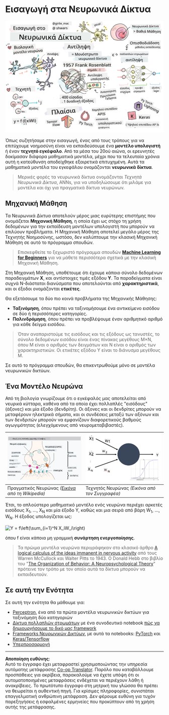 <!--
CO_OP_TRANSLATOR_METADATA:
{
  "original_hash": "5abc5f7978919be90cd313f0c20e8228",
  "translation_date": "2025-09-07T14:32:35+00:00",
  "source_file": "lessons/3-NeuralNetworks/README.md",
  "language_code": "el"
}
-->
# Εισαγωγή στα Νευρωνικά Δίκτυα

![Περίληψη του περιεχομένου της Εισαγωγής στα Νευρωνικά Δίκτυα σε ένα σκίτσο](../../../../translated_images/ai-neuralnetworks.1c687ae40bc86e834f497844866a26d3e0886650a67a4bbe29442e2f157d3b18.el.png)

Όπως συζητήσαμε στην εισαγωγή, ένας από τους τρόπους για να επιτύχουμε νοημοσύνη είναι να εκπαιδεύσουμε ένα **μοντέλο υπολογιστή** ή έναν **τεχνητό εγκέφαλο**. Από τα μέσα του 20ού αιώνα, οι ερευνητές δοκίμασαν διάφορα μαθηματικά μοντέλα, μέχρι που τα τελευταία χρόνια αυτή η κατεύθυνση αποδείχθηκε εξαιρετικά επιτυχημένη. Αυτά τα μαθηματικά μοντέλα του εγκεφάλου ονομάζονται **νευρωνικά δίκτυα**.

> Μερικές φορές τα νευρωνικά δίκτυα ονομάζονται *Τεχνητά Νευρωνικά Δίκτυα*, ANNs, για να υποδηλώσουμε ότι μιλάμε για μοντέλα και όχι για πραγματικά δίκτυα νευρώνων.

## Μηχανική Μάθηση

Τα Νευρωνικά Δίκτυα αποτελούν μέρος μιας ευρύτερης επιστήμης που ονομάζεται **Μηχανική Μάθηση**, η οποία έχει ως στόχο τη χρήση δεδομένων για την εκπαίδευση μοντέλων υπολογιστή που μπορούν να επιλύουν προβλήματα. Η Μηχανική Μάθηση αποτελεί μεγάλο μέρος της Τεχνητής Νοημοσύνης, ωστόσο, δεν καλύπτουμε την κλασική Μηχανική Μάθηση σε αυτό το πρόγραμμα σπουδών.

> Επισκεφθείτε το ξεχωριστό πρόγραμμα σπουδών **[Machine Learning for Beginners](http://github.com/microsoft/ml-for-beginners)** για να μάθετε περισσότερα σχετικά με την κλασική Μηχανική Μάθηση.

Στη Μηχανική Μάθηση, υποθέτουμε ότι έχουμε κάποιο σύνολο δεδομένων παραδειγμάτων **X**, και αντίστοιχες τιμές εξόδου **Y**. Τα παραδείγματα είναι συχνά N-διάστατοι διανύσματα που αποτελούνται από **χαρακτηριστικά**, και οι έξοδοι ονομάζονται **ετικέτες**.

Θα εξετάσουμε τα δύο πιο κοινά προβλήματα της Μηχανικής Μάθησης:

* **Ταξινόμηση**, όπου πρέπει να ταξινομήσουμε ένα αντικείμενο εισόδου σε δύο ή περισσότερες κατηγορίες.
* **Παλινδρόμηση**, όπου πρέπει να προβλέψουμε έναν αριθμητικό αριθμό για κάθε δείγμα εισόδου.

> Όταν αναπαριστούμε τις εισόδους και τις εξόδους ως τανυστές, το σύνολο δεδομένων εισόδου είναι ένας πίνακας μεγέθους M×N, όπου M είναι ο αριθμός των δειγμάτων και N είναι ο αριθμός των χαρακτηριστικών. Οι ετικέτες εξόδου Y είναι το διάνυσμα μεγέθους M.

Σε αυτό το πρόγραμμα σπουδών, θα επικεντρωθούμε μόνο σε μοντέλα νευρωνικών δικτύων.

## Ένα Μοντέλο Νευρώνα

Από τη βιολογία γνωρίζουμε ότι ο εγκέφαλός μας αποτελείται από νευρικά κύτταρα, καθένα από τα οποία έχει πολλαπλές "εισόδους" (άξονες) και μία έξοδο (δενδρίτη). Οι άξονες και οι δενδρίτες μπορούν να μεταφέρουν ηλεκτρικά σήματα, και οι συνδέσεις μεταξύ των αξόνων και των δενδριτών μπορούν να εμφανίζουν διαφορετικούς βαθμούς αγωγιμότητας (ελεγχόμενους από νευρομεταβιβαστές).

![Μοντέλο Νευρώνα](../../../../translated_images/synapse-wikipedia.ed20a9e4726ea1c6a3ce8fec51c0b9bec6181946dca0fe4e829bc12fa3bacf01.el.jpg) | ![Μοντέλο Νευρώνα](../../../../translated_images/artneuron.1a5daa88d20ebe6f5824ddb89fba0bdaaf49f67e8230c1afbec42909df1fc17e.el.png)
----|----
Πραγματικός Νευρώνας *([Εικόνα](https://en.wikipedia.org/wiki/Synapse#/media/File:SynapseSchematic_lines.svg) από τη Wikipedia)* | Τεχνητός Νευρώνας *(Εικόνα από τον Συγγραφέα)*

Έτσι, το απλούστερο μαθηματικό μοντέλο ενός νευρώνα περιέχει αρκετές εισόδους X<sub>1</sub>, ..., X<sub>N</sub> και μία έξοδο Y, καθώς και μια σειρά από βάρη W<sub>1</sub>, ..., W<sub>N</sub>. Η έξοδος υπολογίζεται ως:

<img src="images/netout.png" alt="Y = f\left(\sum_{i=1}^N X_iW_i\right)" width="131" height="53" align="center"/>

όπου f είναι κάποια μη γραμμική **συνάρτηση ενεργοποίησης**.

> Τα πρώιμα μοντέλα νευρώνα περιγράφηκαν στο κλασικό άρθρο [A logical calculus of the ideas immanent in nervous activity](https://www.cs.cmu.edu/~./epxing/Class/10715/reading/McCulloch.and.Pitts.pdf) από τους Warren McCullock και Walter Pitts το 1943. Ο Donald Hebb στο βιβλίο του "[The Organization of Behavior: A Neuropsychological Theory](https://books.google.com/books?id=VNetYrB8EBoC)" πρότεινε τον τρόπο με τον οποίο αυτά τα δίκτυα μπορούν να εκπαιδευτούν.

## Σε αυτή την Ενότητα

Σε αυτή την ενότητα θα μάθουμε για:
* [Perceptron](03-Perceptron/README.md), ένα από τα πρώτα μοντέλα νευρωνικών δικτύων για ταξινόμηση δύο κατηγοριών
* [Δίκτυα πολλαπλών στρωμάτων](04-OwnFramework/README.md) με ένα συνοδευτικό notebook [πώς να δημιουργήσουμε το δικό μας framework](04-OwnFramework/OwnFramework.ipynb)
* [Frameworks Νευρωνικών Δικτύων](05-Frameworks/README.md), με αυτά τα notebooks: [PyTorch](05-Frameworks/IntroPyTorch.ipynb) και [Keras/Tensorflow](05-Frameworks/IntroKerasTF.ipynb)
* [Υπερπροσαρμογή](../../../../lessons/3-NeuralNetworks/05-Frameworks)

---

**Αποποίηση ευθύνης**:  
Αυτό το έγγραφο έχει μεταφραστεί χρησιμοποιώντας την υπηρεσία αυτόματης μετάφρασης [Co-op Translator](https://github.com/Azure/co-op-translator). Παρόλο που καταβάλλουμε προσπάθειες για ακρίβεια, παρακαλούμε να έχετε υπόψη ότι οι αυτοματοποιημένες μεταφράσεις ενδέχεται να περιέχουν λάθη ή ανακρίβειες. Το πρωτότυπο έγγραφο στη μητρική του γλώσσα θα πρέπει να θεωρείται η αυθεντική πηγή. Για κρίσιμες πληροφορίες, συνιστάται επαγγελματική ανθρώπινη μετάφραση. Δεν φέρουμε ευθύνη για τυχόν παρεξηγήσεις ή εσφαλμένες ερμηνείες που προκύπτουν από τη χρήση αυτής της μετάφρασης.